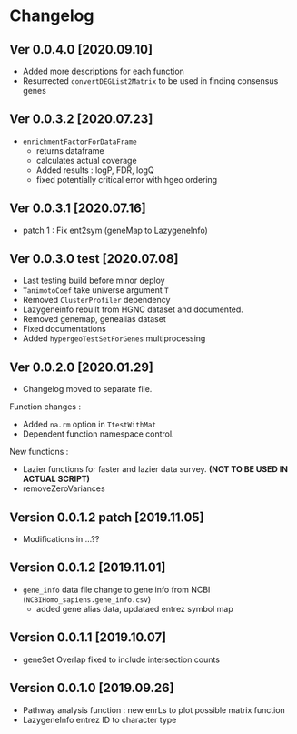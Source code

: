 # Changelog

## Ver 0.0.4.0 [2020.09.10]

* Added more descriptions for each function
* Resurrected `convertDEGList2Matrix` to be used in finding consensus genes



## Ver 0.0.3.2 [2020.07.23]

* `enrichmentFactorForDataFrame`
  * returns dataframe
  * calculates actual coverage
  * Added results : logP, FDR, logQ
  * fixed potentially critical error with hgeo ordering

## Ver 0.0.3.1 [2020.07.16]

* patch 1 : Fix ent2sym (geneMap to LazygeneInfo)

## Ver 0.0.3.0 test [2020.07.08]

* Last testing build before minor deploy
* `TanimotoCoef` take universe argument `T`
* Removed `ClusterProfiler` dependency
* Lazygeneinfo rebuilt from HGNC dataset and documented.
* Removed genemap, genealias dataset
* Fixed documentations
* Added `hypergeoTestSetForGenes` multiprocessing


## Ver 0.0.2.0 [2020.01.29]

* Changelog moved to separate file.

Function changes :
 * Added `na.rm` option in `TtestWithMat`
 * Dependent function namespace control.

New functions :
 * Lazier functions for faster and lazier data survey. **(NOT TO BE USED IN ACTUAL SCRIPT)**
 * removeZeroVariances
 

## Version 0.0.1.2 patch [2019.11.05]

* Modifications in ...??


## Version 0.0.1.2 [2019.11.01]

* `gene_info` data file change to gene info from NCBI (`NCBIHomo_sapiens.gene_info.csv`)
  * added gene alias data, updataed entrez symbol map


## Version 0.0.1.1 [2019.10.07]

* geneSet Overlap fixed to include intersection counts


## Version 0.0.1.0 [2019.09.26]

* Pathway analysis function : new enrLs to plot possible matrix function
* LazygeneInfo entrez ID to character type

